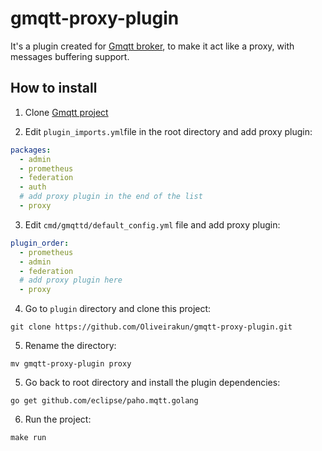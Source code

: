 # gmqtt-proxy-plugin
It's a plugin created for [Gmqtt broker](https://github.com/DrmagicE/gmqtt), to make it act like a proxy, with messages buffering support.

## How to install

1. Clone [Gmqtt project](https://github.com/DrmagicE/gmqtt)

2. Edit `plugin_imports.yml`file in the root directory and add proxy plugin:

```yml
packages:
  - admin
  - prometheus
  - federation
  - auth 
  # add proxy plugin in the end of the list
  - proxy 
```

3. Edit `cmd/gmqttd/default_config.yml` file and add proxy plugin:

```yml
plugin_order:  
  - prometheus
  - admin
  - federation
  # add proxy plugin here
  - proxy
```

4. Go to `plugin` directory and clone this project:

```shell
git clone https://github.com/Oliveirakun/gmqtt-proxy-plugin.git
```

5. Rename the directory:

```shell
mv gmqtt-proxy-plugin proxy
```

5. Go back to root directory and install the plugin dependencies:

```shell
go get github.com/eclipse/paho.mqtt.golang
```

6. Run the project:

```shell
make run
```
